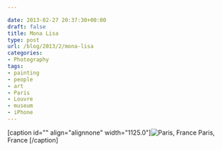 ```yaml
---

date: 2013-02-27 20:37:30+00:00
draft: false
title: Mona Lisa
type: post
url: /blog/2013/2/mona-lisa
categories:
- Photography
tags:
- painting
- people
- art
- Paris
- Louvre
- museum
- iPhone
---
```


[caption id="" align="alignnone" width="1125.0"]![ Paris, France ](/images/2013-02-27-20132mona-lisa/20130227-R0013372.jpg)
 Paris, France [/caption]

